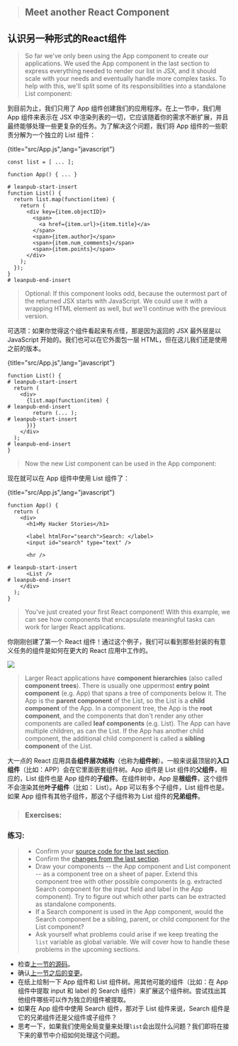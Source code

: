 > ## Meet another React Component

## 认识另一种形式的React组件

> So far we've only been using the App component to create our applications. We used the App component in the last section to express everything needed to render our list in JSX, and it should scale with your needs and eventually handle more complex tasks. To help with this, we'll split some of its responsibilities into a standalone List component:

到目前为止，我们只用了 App 组件创建我们的应用程序。在上一节中，我们用 App 组件来表示在 JSX 中渲染列表的一切，它应该随着你的需求不断扩展，并且最终能够处理一些更复杂的任务。为了解决这个问题，我们将 App 组件的一些职责分解为一个独立的 List 组件：

{title="src/App.js",lang="javascript"}
~~~~~~~
const list = [ ... ];

function App() { ... }

# leanpub-start-insert
function List() {
  return list.map(function(item) {
    return (
      <div key={item.objectID}>
        <span>
          <a href={item.url}>{item.title}</a>
        </span>
        <span>{item.author}</span>
        <span>{item.num_comments}</span>
        <span>{item.points}</span>
      </div>
    );
  });
}
# leanpub-end-insert
~~~~~~~

> Optional: If this component looks odd, because the outermost part of the returned JSX starts with JavaScript. We could use it with a wrapping HTML element as well, but we'll continue with the previous version.

可选项：如果你觉得这个组件看起来有点怪，那是因为返回的 JSX 最外层是以 JavaScript 开始的。我们也可以在它外面包一层 HTML，但在这儿我们还是使用之前的版本。

{title="src/App.js",lang="javascript"}
~~~~~~~
function List() {
# leanpub-start-insert
  return (
    <div>
      {list.map(function(item) {
# leanpub-end-insert
        return (... );
# leanpub-start-insert
      })}
    </div>
  );
# leanpub-end-insert
}
~~~~~~~

> Now the new List component can be used in the App component:

现在就可以在 App 组件中使用 List 组件了：

{title="src/App.js",lang="javascript"}
~~~~~~~
function App() {
  return (
    <div>
      <h1>My Hacker Stories</h1>

      <label htmlFor="search">Search: </label>
      <input id="search" type="text" />

      <hr />

# leanpub-start-insert
      <List />
# leanpub-end-insert
    </div>
  );
}
~~~~~~~

> You've just created your first React component! With this example, we can see how components that encapsulate meaningful tasks can work for larger React applications.

你刚刚创建了第一个 React 组件！通过这个例子，我们可以看到那些封装的有意义任务的组件是如何在更大的 React 应用中工作的。

![](images/component-tree.png)

> Larger React applications have **component hierarchies** (also called **component trees**). There is usually one uppermost **entry point component** (e.g. App) that spans a tree of components below it. The App is the **parent component** of the List, so the List is a **child component** of the App. In a component tree, the App is the **root component**, and the components that don't render any other components are called **leaf components** (e.g. List). The App can have multiple children, as can the List. If the App has another child component, the additional child component is called a **sibling component** of the List.

大一点的 React 应用具备**组件层次结构**（也称为**组件树**）。一般来说最顶层的**入口组件**（比如：APP）会在它里面嵌套组件树。App 组件是 List 组件的**父组件**，相应的，List 组件也是 App 组件的**子组件**。在组件树中，App 是**根组件**，这个组件不会渲染其他**叶子组件**（比如： List）。App 可以有多个子组件，List 组件也是。如果 App 组件有其他子组件，那这个子组件称为 List 组件的**兄弟组件**。


> ### Exercises:
### 练习:

> * Confirm your [source code for the last section](https://codesandbox.io/s/github/the-road-to-learn-react/hacker-stories/tree/hs/Meet-another-React-Component).
> * Confirm the [changes from the last section](https://github.com/the-road-to-learn-react/hacker-stories/compare/hs/Lists-in-React...hs/Meet-another-React-Component?expand=1).
> * Draw your components -- the App component and List component -- as a component tree on a sheet of paper. Extend this component tree with other possible components (e.g. extracted Search component for the input field and label in the App component). Try to figure out which other parts can be extracted as standalone components.
> * If a Search component is used in the App component, would the Search component be a sibling, parent, or child component for the List component?
> * Ask yourself what problems could arise if we keep treating the `list` variable as global variable. We will cover how to handle these problems in the upcoming sections.

* 检查[上一节的源码](https://codesandbox.io/s/github/the-road-to-learn-react/hacker-stories/tree/hs/Meet-another-React-Component)。
* 确认[上一节之后的变更](ttps://github.com/the-road-to-learn-react/hacker-stories/compare/hs/Lists-in-React...hs/Meet-another-React-Component?expand=1)。
* 在纸上绘制一下 App 组件和 List 组件树。用其他可能的组件（比如：在 App 组件中提取 input 和 label 的 Search 组件）来扩展这个组件树。尝试找出其他组件哪些可以作为独立的组件被提取。
* 如果在 App 组件中使用 Search 组件，那对于 List 组件来说，Search 组件是它的兄弟组件还是父组件或子组件？
* 思考一下，如果我们使用全局变量来处理`list`会出现什么问题？我们即将在接下来的章节中介绍如何处理这个问题。

